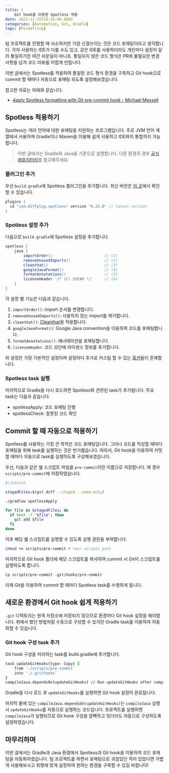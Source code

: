 ```yaml
---
title: |
    Git hook을 이용한 Spotless 적용
date: 2023-12-25T19:26:00.000Z
categories: [Automation, Git, Gradle]
tags: [Formatting]
---
```



팀 프로젝트를 진행할 때 사소하지만 가장 신경쓰이는 것은 코드 포매팅이라고 생각합니다. 각자 사용하는 IDE가 다를 수도 있고, 같은 IDE를 사용하더라도 개인마다 설정이 달라 통일하기란 여간 쉬운일이 아니죠. 통일되지 않은 코드 형식은 PR에 불필요한 변경 사항을 남겨 코드 리뷰를 어렵게 만듭니다.


이번 글에서는 Spotless를 적용하여 통일된 코드 형식 환경을 구축하고 Git hook으로 commit 할 때마다 자동으로 포매팅 되도록 설정해보겠습니다. 


참고한 자료는 아래와 같습니다.

- [Apply Spotless formatting with Git pre-commit hook - Michael Messell](https://medium.com/@mmessell/apply-spotless-formatting-with-git-pre-commit-hook-1c484ea68c34)

## Spotless 적용하기


Spotless는 여러 언어에 대한 포매팅을 지원하는 프로그램입니다. 주로 JVM 언어 계열에서 사용하며 Gradle이나 Maven을 이용해 쉽게 사용하고 IDE와의 통합까지 가능합니다.


> 이번 글에서는 Gradle와 Java을 기준으로 설명합니다. 다른 환경의 경우 [공식 레포지터리](https://github.com/diffplug/spotless)를 참고해주세요.


### 플러그인 추가


우선 `build.gradle`에 Spotless 플러그인을 추가합니다. 최신 버전은 [이 곳](https://plugins.gradle.org/plugin/com.diffplug.spotless)에서 확인할 수 있습니다.


```groovy
plugins {
  id "com.diffplug.spotless" version "6.25.0" // latest version
}
```


### Spotless 설정 추가


다음으로 `build.gradle`에 Spotless 설정을 추가합니다.


```groovy
spotless {
    java {
        importOrder()                       // (1)
        removeUnusedImports()               // (2)
        cleanthat()                         // (3)
        googleJavaFormat()                  // (4)
        formatAnnotations()                 // (5)
        licenseHeader '/* (C) $YEAR */'     // (6)
    }
}
```


각 설정 별 기능은 다음과 같습니다.

1. `importOrder()`: import 순서를 변경합니다.
2. `removeUnusedImports()`: 사용하지 않는 import를 제거합니다.
3. `cleanthat()`: [Cleanthat](https://github.com/solven-eu/cleanthat)을 적용합니다.
4. `googleJavaFormat()`: Google Java convention을 이용하여 코드를 포매팅합니다.
5. `formatAnnotations()`: 애너테이션을 포매팅합니다.
6. `licenseHeader`: 코드 상단에 라이센스 정보를 추가합니다.

위 설정은 가장 기본적인 설정이며 설정마다 추가로 커스텀 할 수 있는 [옵션들](https://github.com/diffplug/spotless/tree/main/plugin-gradle#java)이 존재합니다.


### Spotless task 실행


마지막으로 Gradle을 다시 로드하면 Spotless와 관련된 task가 추가됩니다. 주요 task는 다음과 같습니다.

- spotlessApply: 코드 포매팅 진행
- spotlessCheck: 잘못된 코드 확인

## Commit 할 때 자동으로 적용하기


Spotless를 사용하는 가장 큰 목적은 코드 포매팅입니다. 그러나 코드를 작성할 때마다 포매팅을 위해 task를 실행하는 것은 번거롭습니다. 따라서, Git hook을 이용하여 커밋할 때마다 자동으로 task를 실행하도록 구성해보겠습니다.


우선, 다음과 같은 쉘 스크립트 파일을 `pre-commit`이란 이름으로 저장합니다. 제 경우 `scripts/pre-commit`에 저장하였습니다.


```bash
#!/bin/sh

stagedFiles=$(git diff --staged --name-only)

./gradlew spotlessApply

for file in $stagedFiles; do
  if test -f "$file"; then
    git add $file
  fi
done
```


이후 해당 쉘 스크립트를 실행할 수 있도록 실행 권한을 부여합니다.


```bash
chmod +x scripts/pre-commit # Your scripts path
```


마지막으로 Git hook 폴더에 해당 스크립트를 복사하여 commit 시 Git이 스크립트를 실행하도록 합니다.


```bash
cp scripts/pre-commit .git/hooks/pre-commit
```


이제 Git을 이용하여 commit 할 때마다 Spotless task를 수행하게 됩니다.


## 새로운 환경에서 Git hook 쉽게 적용하기


`.git` 디렉토리는 원격 저장소에 저장되지 않으므로 환경마다 Git hook 설정을 해야합니다. 위에서 했던 방법처럼 수동으로 구성할 수 있지만 Gradle task를 이용하여 자동화할 수 있습니다.


### Git hook 구성 task 추가


Git hook 구성을 처리하는 task를 build.gradle에 추가합니다.


```bash
task updateGitHooks(type: Copy) {
    from './scripts/pre-commit'
    into './.git/hooks'
}
compileJava.dependsOn(updateGitHooks) // Run updateGitHooks after compileJava task
```


Gradle을 다시 로드 후 `updateGitHooks`를 실행하면 Git hook 설정이 완료됩니다.


마지막 줄에 있는 `compileJava.dependsOn(updateGitHooks)`는 `compileJava` 실행 시 `updateGitHooks`를 자동으로 실행하는 코드입니다. 프로젝트를 실행하면 `compileJava`가 실행되므로 Git hook 구성을 깜빡하고 잊더라도 자동으로 구성하도록 설정하였습니다.


## 마무리하며


이번 글에서는 Gradle과 Java 환경에서 Spotless과 Git hook을 이용하여 코드 포매팅을 자동화하였습니다. 팀 프로젝트를 하면서 포매팅으로 귀찮았던 적이 있었다면 가볍게 사용해보시고 취향에 맞게 설정하여 원하는 환경을 구축할 수 있길 바랍니다!

